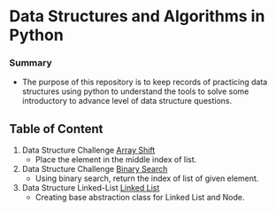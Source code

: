 # Data Structures and Algorithms in Python

### Summary
- The purpose of this repository is to keep records of practicing data structures using python to understand the tools to solve some introductory to advance level of data structure questions.

## Table of Content
01. Data Structure Challenge [Array Shift](challenges/array_shift/README.md)
    - Place the element in the middle index of list.
02. Data Structure Challenge [Binary Search](challenges/array_binary_search/README.md)
    - Using binary search, return the index of list of given element.
03. Data Structure Linked-List [Linked List](data_structures/linked_list/README.md)
    - Creating base abstraction class for Linked List and Node.
